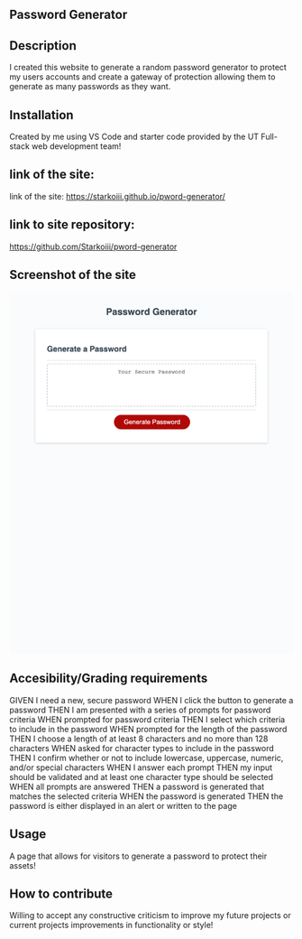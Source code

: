 ## Password Generator

## Description
I created this website to generate a random password generator to protect my users accounts and create a gateway of protection allowing them to generate as many passwords as they want.

## Installation
Created by me using VS Code and starter code provided by the UT Full-stack web development team!

## link of the site:
link of the site: https://starkoiii.github.io/pword-generator/

## link to site repository:
https://github.com/Starkoiii/pword-generator
## Screenshot of the site
![Alt text](<screencapture-file-Users-tuncho-bootcamp-password-generator-password-generator-02-Challenge-Develop-index-html-2023-07-02-11_47_16 (1).png>)

## Accesibility/Grading requirements

GIVEN I need a new, secure password
WHEN I click the button to generate a password
THEN I am presented with a series of prompts for password criteria
WHEN prompted for password criteria
THEN I select which criteria to include in the password
WHEN prompted for the length of the password
THEN I choose a length of at least 8 characters and no more than 128 characters
WHEN asked for character types to include in the password
THEN I confirm whether or not to include lowercase, uppercase, numeric, and/or special characters
WHEN I answer each prompt
THEN my input should be validated and at least one character type should be selected
WHEN all prompts are answered
THEN a password is generated that matches the selected criteria
WHEN the password is generated
THEN the password is either displayed in an alert or written to the page

## Usage
A page that allows for visitors to generate a password to protect their assets!

## How to contribute
Willing to accept any constructive criticism to improve my future projects or current projects improvements in functionality or style!
